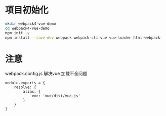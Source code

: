 
# 项目初始化

```bash
mkdir webpack4-vue-demo
cd webpack4-vue-demo
npm init -y
npm install --save-dev webpack webpack-cli vue vue-loader html-webpack-plugin html-loader webpack-dev-server vue-template-compiler
```
# 注意

webpack.config.js 解决vue 加载不全问题
```angular2html
module.exports = {
    resolve: {
        alias: {
            vue: 'vue/dist/vue.js'
        }
    }
}
```
